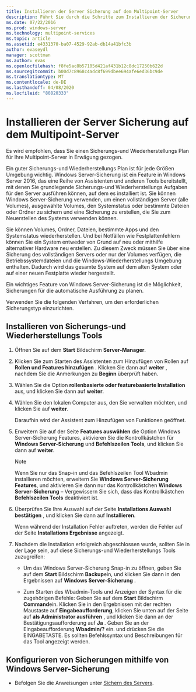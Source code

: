 ```yaml
---
title: Installieren der Server Sicherung auf dem Multipoint-Server
description: Führt Sie durch die Schritte zum Installieren der Sicherungs-und Wiederherstellungs Tools
ms.date: 07/22/2016
ms.prod: windows-server
ms.technology: multipoint-services
ms.topic: article
ms.assetid: e4331370-ba07-4529-92ab-db14a41bfc3b
author: evaseydl
manager: scottman
ms.author: evas
ms.openlocfilehash: f8fe5ac8b57105d421af431b12c8dc17250b622d
ms.sourcegitcommit: b00d7c8968c4adc8f699dbee694afe6ed36bc9de
ms.translationtype: MT
ms.contentlocale: de-DE
ms.lasthandoff: 04/08/2020
ms.locfileid: "80820333"
---
```

# <a name="install-server-backup-on-your-multipoint-server"></a>Installieren der Server Sicherung auf dem Multipoint-Server
Es wird empfohlen, dass Sie einen Sicherungs-und Wiederherstellungs Plan für Ihre Multipoint-Server in Erwägung gezogen.
  
Ein guter Sicherungs-und Wiederherstellungs Plan ist für jede Größen Umgebung wichtig. Windows Server-Sicherung ist ein Feature in Windows Server 2016, das eine Reihe von Assistenten und anderen Tools bereitstellt, mit denen Sie grundlegende Sicherungs-und Wiederherstellungs Aufgaben für den Server ausführen können, auf dem es installiert ist. Sie können Windows Server-Sicherung verwenden, um einen vollständigen Server (alle Volumes), ausgewählte Volumes, den Systemstatus oder bestimmte Dateien oder Ordner zu sichern und eine Sicherung zu erstellen, die Sie zum Neuerstellen des Systems verwenden können.  
  
Sie können Volumes, Ordner, Dateien, bestimmte Apps und den Systemstatus wiederherstellen. Und bei Notfällen wie Festplattenfehlern können Sie ein System entweder von Grund auf neu oder mithilfe alternativer Hardware neu erstellen. Zu diesem Zweck müssen Sie über eine Sicherung des vollständigen Servers oder nur der Volumes verfügen, die Betriebssystemdateien und die Windows-Wiederherstellungs Umgebung enthalten. Dadurch wird das gesamte System auf dem alten System oder auf einer neuen Festplatte wieder hergestellt.  
  
Ein wichtiges Feature von Windows Server-Sicherung ist die Möglichkeit, Sicherungen für die automatische Ausführung zu planen.  
  
Verwenden Sie die folgenden Verfahren, um den erforderlichen Sicherungstyp einzurichten.  
  
## <a name="install-backup-and-recovery-tools"></a>Installieren von Sicherungs-und Wiederherstellungs Tools  
  
1.  Öffnen Sie auf dem **Start** Bildschirm **Server-Manager**.  
  
2.  Klicken Sie zum Starten des Assistenten zum Hinzufügen von Rollen auf **Rollen und Features hinzufügen** . Klicken Sie dann auf **weiter** , nachdem Sie die Anmerkungen zu **Beginn** überprüft haben.  
  
3.  Wählen Sie die Option **rollenbasierte oder featurebasierte Installation** aus, und klicken Sie dann auf **weiter**.  
  
4.  Wählen Sie den lokalen Computer aus, den Sie verwalten möchten, und klicken Sie auf **weiter**.  
  
    Daraufhin wird der Assistent zum Hinzufügen von Funktionen geöffnet.  
  
5.  Erweitern Sie auf der Seite **Features auswählen** die Option Windows Server-Sicherung Features, aktivieren Sie die Kontrollkästchen für **Windows Server-Sicherung** und **Befehlszeilen Tools**, und klicken Sie dann auf **weiter**.  
  
    > [!NOTE]  
    > Wenn Sie nur das Snap-in und das Befehlszeilen Tool Wbadmin installieren möchten, erweitern Sie **Windows Server-Sicherung Features**, und aktivieren Sie dann nur das Kontrollkästchen **Windows Server-Sicherung** – Vergewissern Sie sich, dass das Kontrollkästchen **Befehlszeilen Tools** deaktiviert ist.  
  
6.  Überprüfen Sie Ihre Auswahl auf der Seite **Installations Auswahl bestätigen** , und klicken Sie dann auf **Installieren**.  
  
    Wenn während der Installation Fehler auftreten, werden die Fehler auf der Seite **Installations Ergebnisse** angezeigt.  
  
7.  Nachdem die Installation erfolgreich abgeschlossen wurde, sollten Sie in der Lage sein, auf diese Sicherungs-und Wiederherstellungs Tools zuzugreifen:  
  
    -   Um das Windows Server-Sicherung Snap-in zu öffnen, geben Sie auf dem **Start** Bildschirm **Backup**ein, und klicken Sie dann in den Ergebnissen auf **Windows Server-Sicherung** .  
  
    -   Zum Starten des Wbadmin-Tools und Anzeigen der Syntax für die zugehörigen Befehle: Geben Sie auf dem **Start** Bildschirm **Command**ein. Klicken Sie in den Ergebnissen mit der rechten Maustaste auf **Eingabeaufforderung**, klicken Sie unten auf der Seite auf **als Administrator ausführen** , und klicken Sie dann an der Bestätigungsaufforderung auf **Ja** . Geben Sie an der Eingabeaufforderung **Wbadmin/?** ein. und drücken Sie die EINGABETASTE. Es sollten Befehlssyntax und Beschreibungen für das Tool angezeigt werden.  
  
## <a name="configure-backups-using-windows-server-backup"></a>Konfigurieren von Sicherungen mithilfe von Windows Server-Sicherung  
  
-   Befolgen Sie die Anweisungen unter [Sichern des Servers](https://technet.microsoft.com/library/cc753528.aspx). 